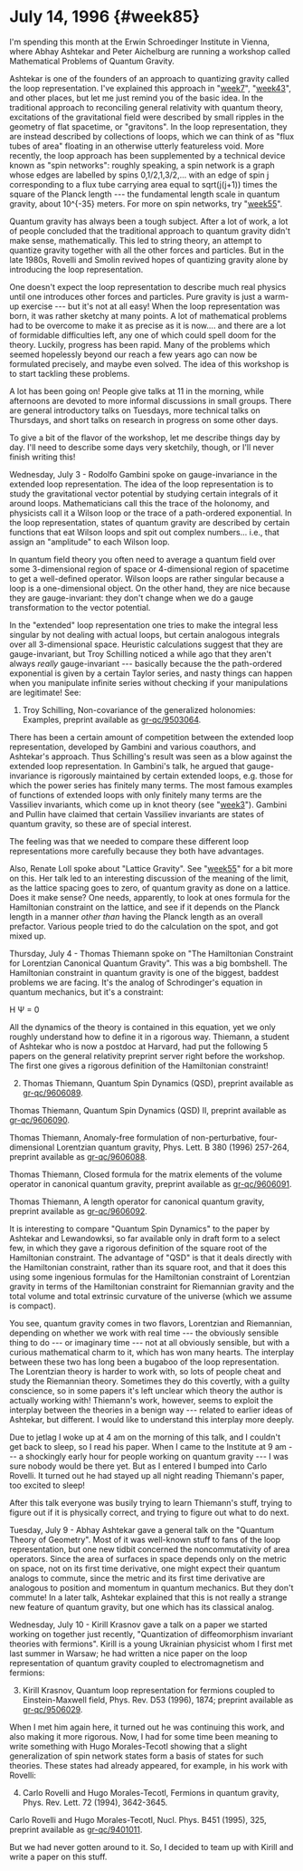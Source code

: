# July 14, 1996 {#week85}

I'm spending this month at the Erwin Schroedinger Institute in Vienna,
where Abhay Ashtekar and Peter Aichelburg are running a workshop called
Mathematical Problems of Quantum Gravity.

Ashtekar is one of the founders of an approach to quantizing gravity
called the loop representation. I've explained this approach in
"[week7](week7.html)", "[week43](week43.html)", and other places,
but let me just remind you of the basic idea. In the traditional
approach to reconciling general relativity with quantum theory,
excitations of the gravitational field were described by small ripples
in the geometry of flat spacetime, or "gravitons". In the loop
representation, they are instead described by collections of loops,
which we can think of as "flux tubes of area" floating in an otherwise
utterly featureless void. More recently, the loop approach has been
supplemented by a technical device known as "spin networks": roughly
speaking, a spin network is a graph whose edges are labelled by spins
0,1/2,1,3/2,... with an edge of spin j corresponding to a flux tube
carrying area equal to sqrt(j(j+1)) times the square of the Planck
length --- the fundamental length scale in quantum gravity, about
10\^{-35} meters. For more on spin networks, try
"[week55](week55.html)".

Quantum gravity has always been a tough subject. After a lot of work, a
lot of people concluded that the traditional approach to quantum gravity
didn't make sense, mathematically. This led to string theory, an
attempt to quantize gravity together with all the other forces and
particles. But in the late 1980s, Rovelli and Smolin revived hopes of
quantizing gravity alone by introducing the loop representation.

One doesn't expect the loop representation to describe much real
physics until one introduces other forces and particles. Pure gravity is
just a warm-up exercise --- but it's not at all easy! When the loop
representation was born, it was rather sketchy at many points. A lot of
mathematical problems had to be overcome to make it as precise as it is
now.... and there are a lot of formidable difficulties left, any one of
which could spell doom for the theory. Luckily, progress has been rapid.
Many of the problems which seemed hopelessly beyond our reach a few
years ago can now be formulated precisely, and maybe even solved. The
idea of this workshop is to start tackling these problems.

A lot has been going on! People give talks at 11 in the morning, while
afternoons are devoted to more informal discussions in small groups.
There are general introductory talks on Tuesdays, more technical talks
on Thursdays, and short talks on research in progress on some other
days.

To give a bit of the flavor of the workshop, let me describe things day
by day. I'll need to describe some days very sketchily, though, or
I'll never finish writing this!

Wednesday, July 3 - Rodolfo Gambini spoke on gauge-invariance in the
extended loop representation. The idea of the loop representation is to
study the gravitational vector potential by studying certain integrals
of it around loops. Mathematicians call this the trace of the holonomy,
and physicists call it a Wilson loop or the trace of a path-ordered
exponential. In the loop representation, states of quantum gravity are
described by certain functions that eat Wilson loops and spit out
complex numbers... i.e., that assign an "amplitude" to each Wilson
loop.

In quantum field theory you often need to average a quantum field over
some 3-dimensional region of space or 4-dimensional region of spacetime
to get a well-defined operator. Wilson loops are rather singular because
a loop is a one-dimensional object. On the other hand, they are nice
because they are gauge-invariant: they don't change when we do a gauge
transformation to the vector potential.

In the "extended" loop representation one tries to make the integral
less singular by not dealing with actual loops, but certain analogous
integrals over all 3-dimensional space. Heuristic calculations suggest
that they are gauge-invariant, but Troy Schilling noticed a while ago
that they aren't always *really* gauge-invariant --- basically
because the the path-ordered exponential is given by a certain Taylor
series, and nasty things can happen when you manipulate infinite series
without checking if your manipulations are legitimate! See:

1) Troy Schilling, Non-covariance of the generalized holonomies:
Examples, preprint available as
[gr-qc/9503064](http://xxx.lanl.gov/abs/gr-qc/9503064).

There has been a certain amount of competition between the extended loop
representation, developed by Gambini and various coauthors, and
Ashtekar's approach. Thus Schilling's result was seen as a blow
against the extended loop representation. In Gambini's talk, he argued
that gauge-invariance is rigorously maintained by certain extended
loops, e.g. those for which the power series has finitely many terms.
The most famous examples of functions of extended loops with only
finitely many terms are the Vassiliev invariants, which come up in knot
theory (see "[week3](week3.html)"). Gambini and Pullin have claimed
that certain Vassiliev invariants are states of quantum gravity, so
these are of special interest.

The feeling was that we needed to compare these different loop
representations more carefully because they both have advantages.

Also, Renate Loll spoke about "Lattice Gravity". See
"[week55](week55.html)" for a bit more on this. Her talk led to an
interesting discussion of the meaning of the limit, as the lattice
spacing goes to zero, of quantum gravity as done on a lattice. Does it
make sense? One needs, apparently, to look at ones formula for the
Hamiltonian constraint on the lattice, and see if it depends on the
Planck length in a manner *other than* having the Planck length as an
overall prefactor. Various people tried to do the calculation on the
spot, and got mixed up.

Thursday, July 4 - Thomas Thiemann spoke on "The Hamiltonian Constraint
for Lorentzian Canonical Quantum Gravity". This was a big bombshell.
The Hamiltonian constraint in quantum gravity is one of the biggest,
baddest problems we are facing. It's the analog of Schrodinger's
equation in quantum mechanics, but it's a constraint:

H Ψ = 0

All the dynamics of the theory is contained in this equation, yet we
only roughly understand how to define it in a rigorous way. Thiemann, a
student of Ashtekar who is now a postdoc at Harvard, had put the
following 5 papers on the general relativity preprint server right
before the workshop. The first one gives a rigorous definition of the
Hamiltonian constraint!

2) Thomas Thiemann, Quantum Spin Dynamics (QSD), preprint available as
[gr-qc/9606089](http://xxx.lanl.gov/abs/gr-qc/9606089).

Thomas Thiemann, Quantum Spin Dynamics (QSD) II, preprint available as
[gr-qc/9606090](http://xxx.lanl.gov/abs/gr-qc/9606090).

Thomas Thiemann, Anomaly-free formulation of non-perturbative,
four-dimensional Lorentzian quantum gravity, Phys. Lett. B 380 (1996)
257-264, preprint available as
[gr-qc/9606088](http://xxx.lanl.gov/abs/gr-qc/9606088).

Thomas Thiemann, Closed formula for the matrix elements of the volume
operator in canonical quantum gravity, preprint available as
[gr-qc/9606091](http://xxx.lanl.gov/abs/gr-qc/9606091).

Thomas Thiemann, A length operator for canonical quantum gravity,
preprint available as
[gr-qc/9606092](http://xxx.lanl.gov/abs/gr-qc/9606092).

It is interesting to compare "Quantum Spin Dynamics" to the paper by
Ashtekar and Lewandowksi, so far available only in draft form to a
select few, in which they gave a rigorous definition of the square root
of the Hamiltonian constraint. The advantage of "QSD" is that it deals
directly with the Hamiltonian constraint, rather than its square root,
and that it does this using some ingenious formulas for the Hamiltonian
constraint of Lorentzian gravity in terms of the Hamiltonian constraint
for Riemannian gravity and the total volume and total extrinsic
curvature of the universe (which we assume is compact).

You see, quantum gravity comes in two flavors, Lorentzian and
Riemannian, depending on whether we work with real time --- the
obviously sensible thing to do --- or imaginary time --- not at all
obviously sensible, but with a curious mathematical charm to it, which
has won many hearts. The interplay between these two has long been a
bugaboo of the loop representation. The Lorentzian theory is harder to
work with, so lots of people cheat and study the Riemannian theory.
Sometimes they do this covertly, with a guilty conscience, so in some
papers it's left unclear which theory the author is actually working
with! Thiemann's work, however, seems to exploit the interplay between
the theories in a benign way --- related to earlier ideas of Ashtekar,
but different. I would like to understand this interplay more deeply.

Due to jetlag I woke up at 4 am on the morning of this talk, and I
couldn't get back to sleep, so I read his paper. When I came to the
Institute at 9 am --- a shockingly early hour for people working on
quantum gravity --- I was sure nobody would be there yet. But as I
entered I bumped into Carlo Rovelli. It turned out he had stayed up all
night reading Thiemann's paper, too excited to sleep!

After this talk everyone was busily trying to learn Thiemann's stuff,
trying to figure out if it is physically correct, and trying to figure
out what to do next.

Tuesday, July 9 - Abhay Ashtekar gave a general talk on the "Quantum
Theory of Geometry". Most of it was well-known stuff to fans of the
loop representation, but one new tidbit concerned the noncommutativity
of area operators. Since the area of surfaces in space depends only on
the metric on space, not on its first time derivative, one might expect
their quantum analogs to commute, since the metric and its first time
derivative are analogous to position and momentum in quantum mechanics.
But they don't commute! In a later talk, Ashtekar explained that this
is not really a strange new feature of quantum gravity, but one which
has its classical analog.

Wednesday, July 10 - Kirill Krasnov gave a talk on a paper we started
working on together just recently, "Quantization of diffeomorphism
invariant theories with fermions". Kirill is a young Ukrainian
physicist whom I first met last summer in Warsaw; he had written a nice
paper on the loop representation of quantum gravity coupled to
electromagnetism and fermions:

3) Kirill Krasnov, Quantum loop representation for fermions coupled to
Einstein-Maxwell field, Phys. Rev. D53 (1996), 1874; preprint available
as [gr-qc/9506029](http://xxx.lanl.gov/abs/gr-qc/9506029).

When I met him again here, it turned out he was continuing this work,
and also making it more rigorous. Now, I had for some time been meaning
to write something with Hugo Morales-Tecotl showing that a slight
generalization of spin network states form a basis of states for such
theories. These states had already appeared, for example, in his work
with Rovelli:

4) Carlo Rovelli and Hugo Morales-Tecotl, Fermions in quantum gravity,
Phys. Rev. Lett. 72 (1994), 3642-3645.

Carlo Rovelli and Hugo Morales-Tecotl, Nucl. Phys. B451 (1995), 325,
preprint available as
[gr-qc/9401011](http://xxx.lanl.gov/abs/gr-qc/9401011).

But we had never gotten around to it. So, I decided to team up with
Kirill and write a paper on this stuff.

